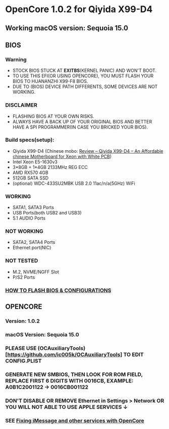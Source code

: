 # OpenCore 1.0.2 for Qiyida X99-D4
## Working macOS version: Sequoia 15.0

## BIOS
### Warning
- STOCK BIOS STUCK AT **EXITBS**(KERNEL PANIC) AND WON'T BOOT.
- TO USE THIS EFI(OR USING OPENCORE), YOU MUST FLASH YOUR BIOS TO HUANANZHI X99-F8 BIOS.
- DUE TO (BIOS) DEVICE PATH DIFFERENTS, SOME DEVICES ARE NOT WORKING.

### DISCLAIMER
- FLASHING BIOS AT YOUR OWN RISKS.
- ALWAYS HAVE A BACK UP OF YOUR ORIGINAL BIOS AND BETTER HAVE A SPI PROGRAMMER(IN CASE YOU BRICKED YOUR BIOS).

### Build specs(setup):
- Qiyida X99-D4 (Chinese mobo: [Review – Qiyida X99-D4 – An Affordable chinese Motherboard for Xeon with White PCB](https://theoverclockingpage.com/2024/04/21/review-qiyida-x99-d4-an-affordable-chinese-motherboard-for-xeon-with-white-pcb/?lang=en))
- Intel Xeon E5-1630v3
- 3\*8GB + 1\*4GB 2133MHz REG ECC
- AMD RX570 4GB
- 512GB SATA SSD
- (optional) WDC-433SU2MBK USB 2.0 11ac\/n\/a(5GHz) WiFi

### WORKING
- SATA1, SATA3 Ports
- USB Ports(both USB2 and USB3)
- 5.1 AUDIO Ports

### NOT WORKING
- SATA2, SATA4 Ports
- Ethernet port(NIC)

### NOT TESTED
- M.2, NVME/NGFF Slot
- P/S2 Ports

### [HOW TO FLASH BIOS & CONFIGURATIONS](./BIOS.md)

## OPENCORE
### Version: 1.0.2
### macOS Version: Sequoia 15.0

### PLEASE USE (OCAuxiliaryTools)[https://github.com/ic005k/OCAuxiliaryTools] TO EDIT CONFIG.PLIST
### GENERATE NEW SMBIOS, THEN LOOK FOR **ROM** FIELD, REPLACE FIRST 6 DIGITS WITH **0016CB**, EXAMPLE: A0B1C2001122 → 0016CB001122
### DON'T DISABLE OR REMOVE **Ethernet** in Settings > Network OR YOU WILL NOT ABLE TO USE APPLE SERVICES ↓
### SEE [Fixing iMessage and other services with OpenCore](https://dortania.github.io/OpenCore-Post-Install/universal/iservices.html)

